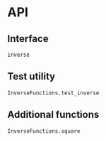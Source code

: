 # API

## Interface

```@docs
inverse
```

## Test utility

```@docs
InverseFunctions.test_inverse
```

## Additional functions

```@docs
InverseFunctions.square
```
